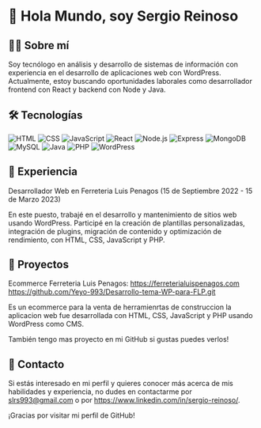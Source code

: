 # 👋 Hola Mundo, soy Sergio Reinoso

## 👨‍💻 Sobre mí
Soy tecnólogo en análisis y desarrollo de sistemas de información con experiencia en el desarrollo de aplicaciones web con WordPress. Actualmente, estoy buscando oportunidades laborales como desarrollador frontend con React y backend con Node y Java.

## 🛠️ Tecnologías
![HTML](https://img.shields.io/badge/-HTML-E34F26?style=flat-square&logo=html5&logoColor=white)
![CSS](https://img.shields.io/badge/-CSS-1572B6?style=flat-square&logo=css3&logoColor=white)
![JavaScript](https://img.shields.io/badge/-JavaScript-F7DF1E?style=flat-square&logo=javascript&logoColor=black)
![React](https://img.shields.io/badge/-React-61DAFB?style=flat-square&logo=react&logoColor=white)
![Node.js](https://img.shields.io/badge/-Node.js-339933?style=flat-square&logo=node.js&logoColor=white)
![Express](https://img.shields.io/badge/-Express-000000?style=flat-square&logo=express&logoColor=white)
![MongoDB](https://img.shields.io/badge/-MongoDB-47A248?style=flat-square&logo=mongodb&logoColor=white)
![MySQL](https://img.shields.io/badge/-MySQL-4479A1?style=flat-square&logo=mysql&logoColor=white)
![Java](https://img.shields.io/badge/-Java-007396?style=flat-square&logo=java&logoColor=white)
![PHP](https://img.shields.io/badge/-PHP-777BB4?style=flat-square&logo=php&logoColor=white)
![WordPress](https://img.shields.io/badge/-WordPress-21759B?style=flat-square&logo=wordpress&logoColor=white)

## 📖 Experiencia
Desarrollador Web en Ferreteria Luis Penagos (15 de Septiembre 2022 - 15 de Marzo 2023)

En este puesto, trabajé en el desarrollo y mantenimiento de sitios web usando WordPress. Participé en la creación de plantillas personalizadas, integración de plugins, migración de contenido y optimización de rendimiento, con HTML, CSS, JavaScript y PHP.

## 🚀 Proyectos
Ecommerce Ferreteria Luis Penagos: https://ferreterialuispenagos.com
https://github.com/Yeyo-993/Desarrollo-tema-WP-para-FLP.git

Es un ecommerce para la venta de herramienrtas de construccion la aplicacion web fue desarrollada con HTML, CSS, JavaScript y PHP usando WordPress como CMS.

También tengo mas proyecto en mi GitHub si gustas puedes verlos!


## 📩 Contacto
Si estás interesado en mi perfil y quieres conocer más acerca de mis habilidades y experiencia, no dudes en contactarme por slrs993@gmail.com o por https://www.linkedin.com/in/sergio-reinoso/.

¡Gracias por visitar mi perfil de GitHub!
